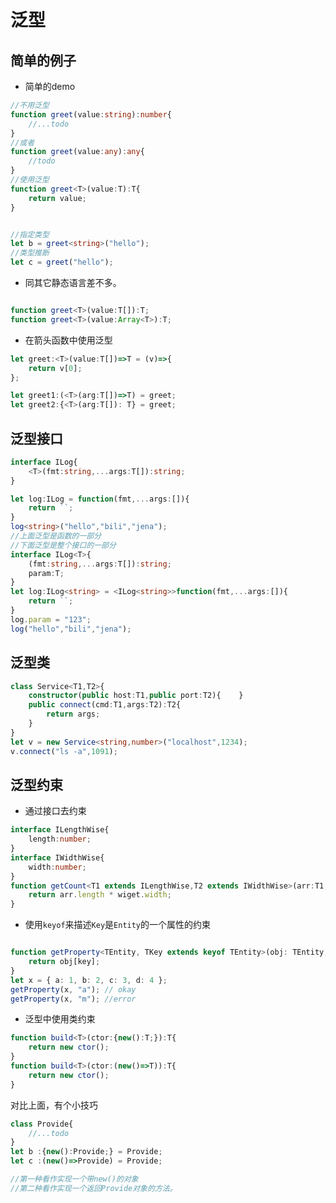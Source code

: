 
# 泛型


## 简单的例子

* 简单的demo

```typescript
//不用泛型
function greet(value:string):number{
    //...todo
}
//或者
function greet(value:any):any{
    //todo
}
//使用泛型
function greet<T>(value:T):T{
    return value;
}

```

```typescript

//指定类型
let b = greet<string>("hello");
//类型推断
let c = greet("hello");

```

* 同其它静态语言差不多。

```typescript

function greet<T>(value:T[]):T;
function greet<T>(value:Array<T>):T;

```

* 在箭头函数中使用泛型

```typescript
let greet:<T>(value:T[])=>T = (v)=>{
    return v[0];
};

let greet1:(<T>(arg:T[])=>T) = greet;
let greet2:{<T>(arg:T[]): T} = greet;

```

## 泛型接口

```typescript
interface ILog{
    <T>(fmt:string,...args:T[]):string;
}

let log:ILog = function(fmt,...args:[]){
    return ``;
}
log<string>("hello","bili","jena");
//上面泛型是函数的一部分
//下面泛型是整个接口的一部分
interface ILog<T>{
    (fmt:string,...args:T[]):string;
    param:T;
}
let log:ILog<string> = <ILog<string>>function(fmt,...args:[]){
    return ``;
}
log.param = "123";
log("hello","bili","jena");

```

## 泛型类

```typescript
class Service<T1,T2>{
    constructor(public host:T1,public port:T2){    }
    public connect(cmd:T1,args:T2):T2{
        return args;
    }
}
let v = new Service<string,number>("localhost",1234);
v.connect("ls -a",1091);

```

## 泛型约束

* 通过接口去约束

```typescript
interface ILengthWise{
    length:number;
}
interface IWidthWise{
    width:number;
}
function getCount<T1 extends ILengthWise,T2 extends IWidthWise>(arr:T1,wiget:T2):number{
    return arr.length * wiget.width;
}
```

* 使用`keyof`来描述`Key`是`Entity`的一个属性的约束

```typescript

function getProperty<TEntity, TKey extends keyof TEntity>(obj: TEntity, key: TKey) {
    return obj[key];
}
let x = { a: 1, b: 2, c: 3, d: 4 };
getProperty(x, "a"); // okay
getProperty(x, "m"); //error 

```

* 泛型中使用类约束

```typescript
function build<T>(ctor:{new():T;}):T{
    return new ctor();
}
function build<T>(ctor:(new()=>T)):T{
    return new ctor();
}

```

对比上面，有个小技巧 

```typescript
class Provide{
    //...todo
}
let b :{new():Provide;} = Provide;
let c :(new()=>Provide) = Provide;

//第一种看作实现一个带new()的对象
//第二种看作实现一个返回Provide对象的方法。


```
